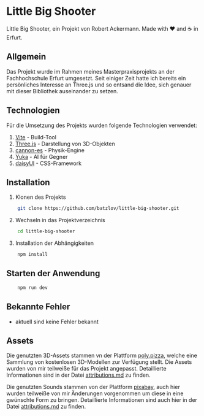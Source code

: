 # Little Big Shooter

Little Big Shooter, ein Projekt von Robert Ackermann. Made with ♥ and ☕ in Erfurt.

## Allgemein

Das Projekt wurde im Rahmen meines Masterpraxisprojekts an der Fachhochschule Erfurt umgesetzt. Seit einiger Zeit hatte ich bereits ein persönliches Interesse an Three.js und so entsand die Idee, sich genauer mit dieser Bibliothek auseinander zu setzen.

## Technologien

Für die Umsetzung des Projekts wurden folgende Technologien verwendet:

1.  [Vite](https://vitejs.dev/) - Build-Tool
2.  [Three.js](https://threejs.org/) - Darstellung von 3D-Objekten
3.  [cannon-es](https://github.com/pmndrs/cannon-es) - Physik-Engine
4.  [Yuka](https://mugen87.github.io/yuka/) - AI für Gegner
5.  [daisyUI](https://daisyui.com/) - CSS-Framework

## Installation

1. Klonen des Projekts

```bash
    git clone https://github.com/batzlov/little-big-shooter.git
```

2. Wechseln in das Projektverzeichnis

```bash
    cd little-big-shooter
```

3. Installation der Abhängigkeiten

```bash
    npm install
```

## Starten der Anwendung

```bash
    npm run dev
```

## Bekannte Fehler

-   aktuell sind keine Fehler bekannt

## Assets

Die genutzten 3D-Assets stammen vn der Plattform [poly.pizza](https://poly.pizza/), welche eine Sammlung von kostenlosen 3D-Modellen zur Verfügung stellt. Die Assets wurden von mir teilweiße für das Projekt angepasst. Detaillierte Informationen sind in der Datei [attributions.md](./static/models/attributions.md) zu finden.

Die genutzten Sounds stammen von der Plattform [pixabay](https://pixabay.com), auch hier wurden teilweiße von mir Änderungen vorgenommen um diese in eine gwünschte Form zu bringen. Detaillierte Informationen sind auch hier in der Datei [attributions.md](./static/sounds/attributions.md) zu finden.
